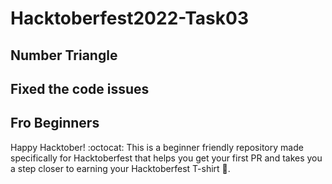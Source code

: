 # Hacktoberfest2022-Task03
## Number Triangle
## Fixed the code issues
## Fro Beginners
Happy Hacktober! :octocat: This is a beginner friendly repository made specifically for Hacktoberfest that helps you get your first PR and takes you a step closer to earning your Hacktoberfest T-shirt 👕.
